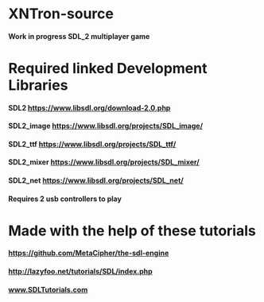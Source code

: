 # XNTron-source
#### Work in progress SDL_2 multiplayer game

# Required linked Development Libraries 
#### SDL2 https://www.libsdl.org/download-2.0.php
#### SDL2_image https://www.libsdl.org/projects/SDL_image/
#### SDL2_ttf https://www.libsdl.org/projects/SDL_ttf/
#### SDL2_mixer https://www.libsdl.org/projects/SDL_mixer/
#### SDL2_net https://www.libsdl.org/projects/SDL_net/

#### Requires 2 usb controllers to play

# Made with the help of these tutorials
#### https://github.com/MetaCipher/the-sdl-engine
#### http://lazyfoo.net/tutorials/SDL/index.php
#### www.SDLTutorials.com
